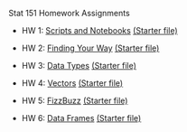 
Stat 151 Homework Assignments

- HW 1: [Scripts and Notebooks](https://srvanderplas.github.io/stat151-homework/1-scripts-notebooks.html) [(Starter file)](https://raw.githubusercontent.com/srvanderplas/stat151-homework/main/1-scripts-notebooks.qmd)

- HW 2: [Finding Your Way](https://srvanderplas.github.io/stat151-homework/2-finding-your-way.html) [(Starter file)](https://raw.githubusercontent.com/srvanderplas/stat151-homework/main/2-finding-your-way.qmd)

- HW 3: [Data Types](https://srvanderplas.github.io/stat151-homework/3-data-types.html) [(Starter file)](https://raw.githubusercontent.com/srvanderplas/stat151-homework/main/3-data-types.qmd)

- HW 4: [Vectors](https://srvanderplas.github.io/stat151-homework/4-vectors.html) [(Starter file)](https://raw.githubusercontent.com/srvanderplas/stat151-homework/main/4-vectors.qmd)

- HW 5: [FizzBuzz](https://srvanderplas.github.io/stat151-homework/5-fizzbuzz.html) [(Starter file)](https://raw.githubusercontent.com/srvanderplas/stat151-homework/main/5-fizzbuzz.qmd)

- HW 6: [Data Frames](https://srvanderplas.github.io/stat151-homework/6-data-frames.html) [(Starter file)](https://raw.githubusercontent.com/srvanderplas/stat151-homework/main/6-data-frames.qmd)
